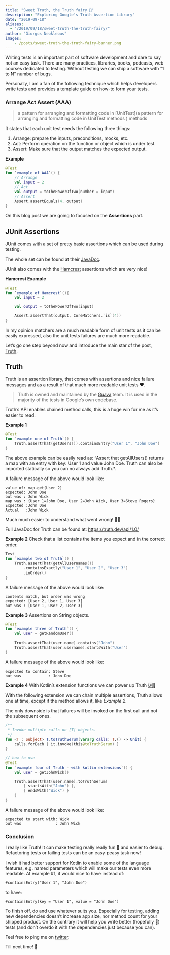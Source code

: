 ```yaml
---
title: "Sweet Truth, the Truth fairy 🦷"
description: "Exploring Google's Truth Assertion Library"
date: "2019-09-18"
aliases:
  - "/2019/09/18/sweet-truth-the-truth-fairy/"
author: "Giorgos Neokleous"
images: 
    - /posts/sweet-truth-the-truth-fairy-banner.png
---
```


Writing tests is an important part of software development and dare to say not an easy task. There are many practices, libraries, books, podcasts, web courses dedicated to testing. Without testing we can ship a software with “1 to N” number of bugs.

Personally, I am a fan of the following technique which helps developers write tests and provides a template guide on how-to form your tests.

### Arrange Act Assert (AAA)
> a pattern for arranging and formatting code in [UnitTest](a pattern for arranging and formatting code in UnitTest methods
) methods

It states that each unit test needs the following three things:

1. Arrange: prepare the inputs, preconditions, mocks, etc.
2. Act: Perform operation on the function or object which is under test.
3. Assert: Make sure that the output matches the expected output.

**Example**
```kotlin
@Test
fun `example of AAA`() {
    // Arrange
    val input = 2
    // Act
    val output = toThePowerOfTwo(number = input)
    // Assert
    Assert.assertEquals(4, output)
}
```

On this blog post we are going to focused on the **Assertions** part.

## JUnit Assertions
JUnit comes with a set of pretty basic assertions which can be used during testing.

The whole set can be found at their [JavaDoc](https://junit.org/junit4/javadoc/latest/org/junit/Assert.html).

JUnit also comes with the [Hamcrest](http://hamcrest.org/JavaHamcrest/index) assertions which are very nice!

**Hamcrest Example**
```kotlin
@Test
fun `example of Hamcrest`(){
    val input = 2

    val output = toThePowerOfTwo(input)

    Assert.assertThat(output, CoreMatchers.`is`(4))
}
```

In my opinion matchers are a much readable form of unit tests as it can be easily expressed, also the unit tests failures are much more readable.

Let’s go one step beyond now and introduce the main star of the post, [Truth](https://truth.dev/).

## Truth
Truth is an assertion library, that comes with assertions and nice failure messages and as a result of that much more readable unit tests ♥️.

> Truth is owned and maintained by the [Guava](https://github.com/google/guava) team. It is used in the majority of the tests in Google’s own codebase.

Truth’s API enables chained method calls, this is a huge win for me as it’s easier to read.

**Example 1**
```kotlin
@Test
fun `example one of Truth`() {
    Truth.assertThat(getUsers()).containsEntry("User 1", "John Doe")
}
```

The above example can be easily read as: “Assert that getAllUsers() returns a map with an entry with key: User 1 and value John Doe. Truth can also be imported statically so you can no always add Truth.*.

A failure message of the above would look like:

```
value of: map.get(User 2)
expected: John Doe
but was : John Wick
map was : {User 1=John Doe, User 2=John Wick, User 3=Steve Rogers}
Expected :John Doe
Actual   :John Wick
```
Much much easier to understand what went wrong! 👏🎉

Full JavaDoc for Truth can be found at: https://truth.dev/api/1.0/

**Example 2**
Check that a list contains the items you expect and in the correct order.

```kotlin
Test
fun `example two of Truth`() {
    Truth.assertThat(getAllUsernames())
        .containsExactly("User 1", "User 2", "User 3")
        .inOrder()
}
```

A failure message of the above would look like:

```
contents match, but order was wrong
expected: [User 2, User 1, User 3]
but was : [User 1, User 2, User 3]
```

**Example 3**
Assertions on String objects.

```kotlin
@Test
fun `example three of Truth`() {
    val user = getRandomUser()

    Truth.assertThat(user.name).contains("John")
    Truth.assertThat(user.username).startsWith("User")
}

```

A failure message of the above would look like:
```
expected to contain: Steve
but was            : John Doe
```

**Example 4**
With Kotlin’s extension functions we can power up Truth 🆙💪

With the following extension we can chain multiple assertions, Truth allows one at time, except if the method allows it, like _Example 2_.

The only downside is that failures will be invoked on the first call and not the subsequent ones.

```kotlin 
/**
 * Invoke multiple calls on [T] objects.
 */
fun <T : Subject> T.toTruthSerum(vararg calls: T.() -> Unit) {
    calls.forEach { it.invoke(this@toTruthSerum) }
}

// how to use
@Test
fun `example four of Truth - with kotlin extensions`() {
    val user = getJohnWick()

    Truth.assertThat(user.name).toTruthSerum(
        { startsWith("John") },
        { endsWith("Wick") }
    )
} 
```

A failure message of the above would look like:

```
expected to start with: Wick
but was               : John Wick
```

### Conclusion

I really like Truth! It can make testing really really fun 🥳 and easier to debug. Refactoring tests or failing tests can be an easy-peasy task now!

I wish it had better support for Kotlin to enable some of the language features, e.g. named parameters which will make our tests even more readable. At example #1, it would nice to have instead of:

`#containsEntry("User 1", "John Doe")`

to have:

`#containsEntry(key = "User 1", value = "John Doe")`

To finish off, do and use whatever suits you. Especially for testing, adding new dependencies doesn’t increase app size, nor method count for your shipped product. On the contrary it will help you write better (hopefully 🤞) tests (and don’t overdo it with the dependencies just because you can).

Feel free to ping me on [twitter](https://twitter.com/neokleoys2005).

Till next time! 👋